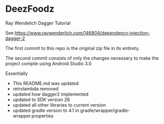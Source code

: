 # DeezFoodz
Ray Wendelich Dagger Tutorial

See https://www.raywenderlich.com/146804/dependency-injection-dagger-2

The first commit to this repo is the original zip file in its entirety. 

The second commit consists of only the changes necessary to make the project compile using Android Studio 3.0

Essentially
   
   * This README.md was updated
   * retrolambda removed
   * updated how dagger2 implemented
   * updated to SDK version 26
   * updated all other libraries to current version
   * updated gradle version to 4.1 in gradle/wrapper/gradle-wrapper.properties

